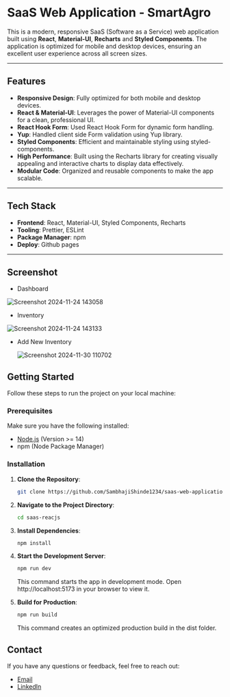 # SaaS Web Application - SmartAgro

This is a modern, responsive SaaS (Software as a Service) web application built using **React**, **Material-UI**, **Recharts** and **Styled Components**. The application is optimized for mobile and desktop devices, ensuring an excellent user experience across all screen sizes.

---

## Features

- **Responsive Design**: Fully optimized for both mobile and desktop devices.
- **React & Material-UI**: Leverages the power of Material-UI components for a clean, professional UI.
- **React Hook Form**: Used React Hook Form for dynamic form handling. 
- **Yup**: Handled client side Form validation using Yup library.
- **Styled Components**: Efficient and maintainable styling using styled-components.
- **High Performance**: Built using the Recharts library for creating visually appealing and interactive charts to display data effectively.
- **Modular Code**: Organized and reusable components to make the app scalable.

---

## Tech Stack

- **Frontend**: React, Material-UI, Styled Components, Recharts
- **Tooling**: Prettier, ESLint
- **Package Manager**: npm
- **Deploy**: Github pages

---

## Screenshot

- Dashboard
  
![Screenshot 2024-11-24 143058](https://github.com/user-attachments/assets/60c19339-2668-4dcd-a7a8-e4ad2bcd93f4)

- Inventory
  
![Screenshot 2024-11-24 143133](https://github.com/user-attachments/assets/65b7cc33-98de-4ee9-b055-4f0a5d10787c)

- Add New Inventory

  ![Screenshot 2024-11-30 110702](https://github.com/user-attachments/assets/bae608c7-222e-43c5-8999-152320d28a10)


## Getting Started

Follow these steps to run the project on your local machine:

### Prerequisites

Make sure you have the following installed:

- [Node.js](https://nodejs.org/) (Version >= 14)
- npm (Node Package Manager)

### Installation

1. **Clone the Repository**:

   ```bash
   git clone https://github.com/SambhajiShinde1234/saas-web-application-smart-agro.git

   ```

2. **Navigate to the Project Directory**:

   ```bash
   cd saas-reacjs

   ```

3. **Install Dependencies**:

   ```bash
   npm install

   ```

4. **Start the Development Server**:

   ```bash
   npm run dev

   ```

   This command starts the app in development mode. Open http://localhost:5173 in your browser to view it.

5. **Build for Production**:

   ```bash
   npm run build

   ```

   This command creates an optimized production build in the dist folder.

## Contact

If you have any questions or feedback, feel free to reach out:

- [Email](mailto:mr.sam.shinde@gmail.com)
- [LinkedIn](https://www.linkedin.com/in/sambhajishinde99/)
